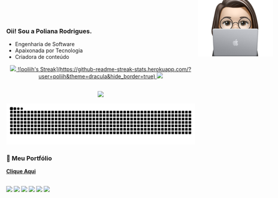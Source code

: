 ### Oii! Sou a Poliana Rodrigues.

- Engenharia de Software
- Apaixonada por Tecnologia
- Criadora de conteúdo

<div align="center">
  <a href="https://github.com/poliih">
  <img height="160em" src="https://github-readme-stats.vercel.app/api?username=poliih&show_icons=true&theme=dracula&include_all_commits=true&count_private=true"/>
    ![poliih's Streak](https://github-readme-streak-stats.herokuapp.com/?user=poliih&theme=dracula&hide_border=true)
  <img height="160em" src="https://github-readme-stats.vercel.app/api/top-langs/?username=poliih&layout=compact&langs_count=8&theme=dracula"/>
</div>

<div style="display: inline_block"><br>

  <p align="center">
    <a href="https://skillicons.dev">
      <img src="https://skillicons.dev/icons?i=php,py,java,laravel,vue,react,mysql,postgres,rabbitmq,figma" />
    </a>
  </p>
</div>

![Snake animation](https://github.com/Poliih/Poliih/blob/output/github-contribution-grid-snake-dark.svg)

<img align='right' style="position: absolute; top: -50px; right: 20px;" src="https://github.com/Poliih/Poliih/blob/main/poliih.png" heigth="200" width="200">


### 🚀 Meu Portfólio
[**Clique Aqui**](https://poliihrodrigues.com.br)

<div><br></div>
  <a href="https://www.instagram.com/poliih.rodrigues/" target="_blank"><img src="https://img.shields.io/badge/-Instagram-%23E4405F?style=for-the-badge&logo=instagram&logoColor=white" target="_blank"></a>
  <a href="https://www.tiktok.com/@bolhanerd_" target="_blank"><img src="https://img.shields.io/badge/TikTok-000000?style=for-the-badge&logo=tiktok&logoColor=white" target="_blank"></a>
  <a href="https://www.youtube.com/@bolhanerd_" target="_blank"><img src="https://img.shields.io/badge/YouTube-FF0000?style=for-the-badge&logo=youtube&logoColor=white" target="_blank"></a>
  <a href="https://www.linkedin.com/in/poliih-rodrigues/" target="_blank"><img src="https://img.shields.io/badge/-LinkedIn-%230077B5?style=for-the-badge&logo=linkedin&logoColor=white" target="_blank"></a> 
  <a href = "mailto:polianarodriguesds@gmail.com"><img src="https://img.shields.io/badge/-Gmail-%23333?style=for-the-badge&logo=gmail&logoColor=white" target="_blank"></a>
  <a href="https://linktr.ee/poliih.rodrigues" target="_blank"><img src="https://img.shields.io/badge/linktree-39E09B?style=for-the-badge&logo=linktree&logoColor=white"></a>

